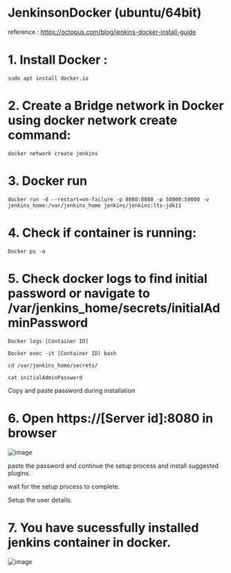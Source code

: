 # JenkinsonDocker (ubuntu/64bit)

reference : https://octopus.com/blog/jenkins-docker-install-guide

# 1. Install Docker : 

```
sudo apt install docker.io
```

# 2. Create a Bridge network in Docker using docker network create command: 
```
docker network create jenkins
```
# 3. Docker run 
```
docker run -d --restart=on-failure -p 8080:8080 -p 50000:50000 -v jenkins_home:/var/jenkins_home jenkins/jenkins:lts-jdk11
```
# 4. Check if container is running:
```
Docker ps -a
```
# 5. Check docker logs to find initial password or navigate to /var/jenkins_home/secrets/initialAdminPassword

```
Docker logs [Container ID] 
```
```
Docker exec -it [Container ID] bash

cd /var/jenkins_home/secrets/

cat initialAdminPassword
```
Copy and paste password during installation

# 6. Open https://[Server id]:8080 in browser 

![image](https://user-images.githubusercontent.com/52039971/198523088-6e2791e4-79e2-43fe-a36c-dfde595be3ae.png)

paste the password and continue the setup process and install suggested plugins.

wait for the setup process to complete.

Setup the user details.

# 7. You have sucessfully installed jenkins container in docker.
![image](https://user-images.githubusercontent.com/52039971/198523829-f1e00662-ec49-462e-a6ab-a53a3806872a.png)


